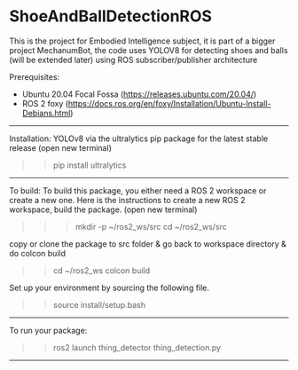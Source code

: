 # ShoeAndBallDetectionROS

This is the project for Embodied Intelligence subject, it is part of a bigger project MechanumBot, the code uses YOLOV8 for detecting shoes and balls (will be extended later) using ROS subscriber/publisher architecture

Prerequisites:
 * Ubuntu 20.04 Focal Fossa (https://releases.ubuntu.com/20.04/)
 * ROS 2 foxy (https://docs.ros.org/en/foxy/Installation/Ubuntu-Install-Debians.html)
 ----------------------------------------------------------------------------------------------------------------------------
Installation:
 YOLOv8 via the ultralytics pip package for the latest stable release 
 (open new terminal)
 >> pip install ultralytics
 ----------------------------------------------------------------------------------------------------------------------------
To build:
   To build this package, you either need a ROS 2 workspace or create a new one. Here is the instructions to create a new ROS 2 workspace, build the package.
    (open new terminal)
 >>> mkdir -p ~/ros2_ws/src
 >>> cd  ~/ros2_ws/src

copy or clone the package to src folder & go back to workspace directory & do colcon build
>>cd  ~/ros2_ws
>> colcon build

Set up your environment by sourcing the following file.

>> source install/setup.bash
------------------------------------------------------------------------------------------------------------------------------
To run your package:

>> ros2 launch thing_detector thing_detection.py

------------------------------------------------------------------------------------------------------------------------------




